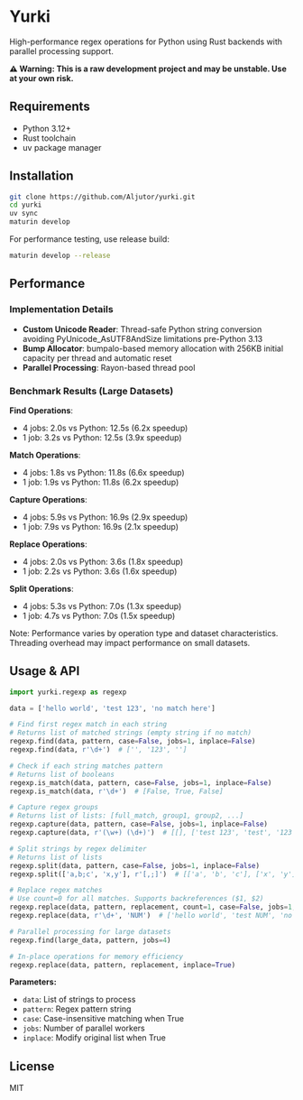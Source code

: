 # Yurki

High-performance regex operations for Python using Rust backends with parallel processing support.

**⚠️ Warning: This is a raw development project and may be unstable. Use at your own risk.**

## Requirements

- Python 3.12+
- Rust toolchain
- uv package manager

## Installation

```bash
git clone https://github.com/Aljutor/yurki.git
cd yurki
uv sync
maturin develop
```

For performance testing, use release build:

```bash
maturin develop --release
```

## Performance

### Implementation Details

- **Custom Unicode Reader**: Thread-safe Python string conversion avoiding PyUnicode_AsUTF8AndSize limitations pre-Python 3.13
- **Bump Allocator**: bumpalo-based memory allocation with 256KB initial capacity per thread and automatic reset
- **Parallel Processing**: Rayon-based thread pool

### Benchmark Results (Large Datasets)

**Find Operations**:

- 4 jobs: 2.0s vs Python: 12.5s (6.2x speedup)
- 1 job: 3.2s vs Python: 12.5s (3.9x speedup)

**Match Operations**:

- 4 jobs: 1.8s vs Python: 11.8s (6.6x speedup)
- 1 job: 1.9s vs Python: 11.8s (6.2x speedup)

**Capture Operations**:

- 4 jobs: 5.9s vs Python: 16.9s (2.9x speedup)
- 1 job: 7.9s vs Python: 16.9s (2.1x speedup)

**Replace Operations**:

- 4 jobs: 2.0s vs Python: 3.6s (1.8x speedup)
- 1 job: 2.2s vs Python: 3.6s (1.6x speedup)

**Split Operations**:

- 4 jobs: 5.3s vs Python: 7.0s (1.3x speedup)
- 1 job: 4.7s vs Python: 7.0s (1.5x speedup)

Note: Performance varies by operation type and dataset characteristics. Threading overhead may impact performance on small datasets.

## Usage & API

```python
import yurki.regexp as regexp

data = ['hello world', 'test 123', 'no match here']

# Find first regex match in each string
# Returns list of matched strings (empty string if no match)
regexp.find(data, pattern, case=False, jobs=1, inplace=False)
regexp.find(data, r'\d+')  # ['', '123', '']

# Check if each string matches pattern  
# Returns list of booleans
regexp.is_match(data, pattern, case=False, jobs=1, inplace=False)
regexp.is_match(data, r'\d+')  # [False, True, False]

# Capture regex groups
# Returns list of lists: [full_match, group1, group2, ...]
regexp.capture(data, pattern, case=False, jobs=1, inplace=False)
regexp.capture(data, r'(\w+) (\d+)')  # [[], ['test 123', 'test', '123'], []]

# Split strings by regex delimiter
# Returns list of lists
regexp.split(data, pattern, case=False, jobs=1, inplace=False)
regexp.split(['a,b;c', 'x,y'], r'[,;]')  # [['a', 'b', 'c'], ['x', 'y']]

# Replace regex matches  
# Use count=0 for all matches. Supports backreferences ($1, $2)
regexp.replace(data, pattern, replacement, count=1, case=False, jobs=1, inplace=False)
regexp.replace(data, r'\d+', 'NUM')  # ['hello world', 'test NUM', 'no match here']

# Parallel processing for large datasets
regexp.find(large_data, pattern, jobs=4)

# In-place operations for memory efficiency
regexp.replace(data, pattern, replacement, inplace=True)
```

**Parameters:**

- `data`: List of strings to process
- `pattern`: Regex pattern string  
- `case`: Case-insensitive matching when True
- `jobs`: Number of parallel workers
- `inplace`: Modify original list when True

## License

MIT
